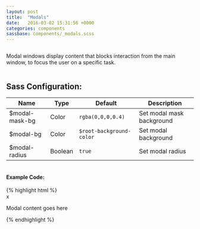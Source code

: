```yaml
---
layout: post
title:  "Modals"
date:   2016-03-02 15:31:56 +0000
categories: components
sassbase: components/_modals.scss
---
```


<div class="row column">
    <p class="lead-text">Modal windows display content that blocks interaction from the main window, to focus the user on a specific task.</p>
</div>


<div class="row column">
    <h2>Sass Configuration:</h2>
    <table>
        <thead>
            <tr>
                <th>Name</th>
                <th>Type</th>
                <th>Default</th>
                <th>Description</th>
            </tr>
        </thead>
        <tbody>
            <tr>
                <td>$modal-mask-bg</td>
                <td>Color</td>
                <td><code>rgba(0,0,0,0.4)</code></td>
                <td>Set modal mask background</td>
            </tr>
            <tr>
                <td>$modal-bg</td>
                <td>Color</td>
                <td><code>$root-background-color</code></td>
                <td>Set modal background</td>
            </tr>
            <tr>
                <td>$modal-radius</td>
                <td>Boolean</td>
                <td><code>true</code></td>
                <td>Set modal radius</td>
            </tr>
        </tbody>
    </table>
</div>

<div class="row column">
<h4>Example Code:</h4>
{% highlight html %}
<div id="modalWindow" class="modal">
    <div class="modal-content">
        <span class="modal-close">x</span>
        <p>Modal content goes here</p>
    </div>
</div>
{% endhighlight %}
</div>